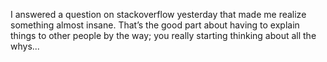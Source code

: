 I answered a question on stackoverflow yesterday that made me realize something almost insane. That’s the good part about having to explain things to other people by the way; you really starting thinking about all the whys...